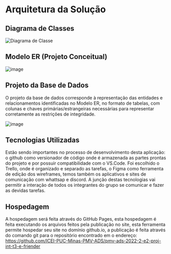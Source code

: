 # Arquitetura da Solução


## Diagrama de Classes


![Diagrama de Classe](https://user-images.githubusercontent.com/63081926/192107260-008715f6-6e81-44ea-9c26-fa51980b4549.PNG)



## Modelo ER (Projeto Conceitual)


![image](https://user-images.githubusercontent.com/63081926/193693548-1d1f2d79-c3c0-41ec-a585-ac89b9fad9eb.png)



## Projeto da Base de Dados

O projeto da base de dados corresponde à representação das entidades e relacionamentos identificadas no Modelo ER, no formato de tabelas, com colunas e chaves primárias/estrangeiras necessárias para representar corretamente as restrições de integridade.
 
![image](https://user-images.githubusercontent.com/63081926/193693685-39c914c9-5363-4d6f-8767-a55c66cb6740.png)

 

## Tecnologias Utilizadas

Estão sendo importantes no processo de desenvolvimento desta aplicação: o github como versionador de código onde é armazenada as partes prontas do projeto e por possuir compatibilidade com o VS.Code. Foi escolhido o Trello, onde é organizado e separado as tarefas, o Figma como ferramenta de edição dos wireframes, temos também os aplicativos e sites de comunicação com whattsap e discord.
A junção destas tecnologias vai permitir a interação de todos os integrantes do grupo se comunicar e fazer as devidas tarefas.


## Hospedagem
A hospedagem será feita através do GitHub Pages, esta hospedagem é feita executando os arquivos feitos pela publicação no site, esta ferramenta permite hospedar seu site no domínio github.io, a publicação é feita através do comando git para o repositório encontrado em o endereço: https://github.com/ICEI-PUC-Minas-PMV-ADS/pmv-ads-2022-2-e2-proj-int-t3-e-friender


